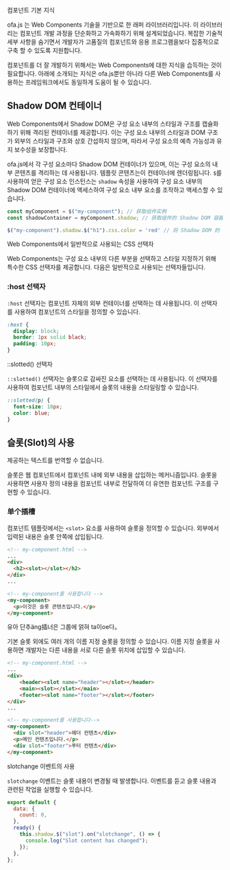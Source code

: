 컴포넌트 기본 지식

ofa.js 는 Web Components 기술을 기반으로 한 래퍼 라이브러리입니다.
이 라이브러리는 컴포넌트 개발 과정을 단순화하고 가속화하기 위해 설계되었습니다. 복잡한 기술적 세부 사항을 숨기면서 개발자가 고품질의 컴포넌트와 응용 프로그램을보다 집중적으로 구축 할 수 있도록 지원합니다.

컴포넌트를 더 잘 개발하기 위해서는 Web Components에 대한 지식을 습득하는 것이 필요합니다. 아래에 소개되는 지식은 ofa.js뿐만 아니라 다른 Web Components를 사용하는 프레임워크에서도 동일하게 도움이 될 수 있습니다.

## Shadow DOM 컨테이너

Web Components에서 Shadow DOM은 구성 요소 내부의 스타일과 구조를 캡슐화하기 위해 격리된 컨테이너를 제공합니다. 이는 구성 요소 내부의 스타일과 DOM 구조가 외부의 스타일과 구조와 상호 간섭하지 않으며, 따라서 구성 요소의 예측 가능성과 유지 보수성을 보장합니다.

ofa.js에서 각 구성 요소마다 Shadow DOM 컨테이너가 있으며, 이는 구성 요소의 내부 콘텐츠를 격리하는 데 사용됩니다. 템플릿 콘텐츠는이 컨테이너에 렌더링됩니다. `$`를 사용하여 얻은 구성 요소 인스턴스는 `shadow` 속성을 사용하여 구성 요소 내부의 Shadow DOM 컨테이너에 액세스하여 구성 요소 내부 요소를 조작하고 액세스할 수 있습니다.

```javascript
const myComponent = $("my-component"); // 获取组件实例
const shadowContainer = myComponent.shadow; // 获取组件的 Shadow DOM 容器

$("my-component").shadow.$("h1").css.color = 'red' // 将 Shadow DOM 的 h1 改为红色
```

Web Components에서 일반적으로 사용되는 CSS 선택자

Web Components는 구성 요소 내부의 다른 부분을 선택하고 스타일 지정하기 위해 특수한 CSS 선택자를 제공합니다. 다음은 일반적으로 사용되는 선택자들입니다.

### :host 선택자

`:host` 선택자는 컴포넌트 자체의 외부 컨테이너를 선택하는 데 사용됩니다. 이 선택자를 사용하여 컴포넌트의 스타일을 정의할 수 있습니다.

```css
:host {
  display: block;
  border: 1px solid black;
  padding: 10px;
}
```

::slotted() 선택자

`::slotted()` 선택자는 슬롯으로 감싸진 요소를 선택하는 데 사용됩니다. 이 선택자를 사용하여 컴포넌트 내부의 스타일에서 슬롯의 내용을 스타일링할 수 있습니다.

```css
::slotted(p) {
  font-size: 18px;
  color: blue;
}
```

## 슬롯(Slot)의 사용

제공하는 텍스트를 번역할 수 없습니다.

슬롯은 웹 컴포넌트에서 컴포넌트 내에 외부 내용을 삽입하는 메커니즘입니다. 슬롯을 사용하면 사용자 정의 내용을 컴포넌트 내부로 전달하여 더 유연한 컴포넌트 구조를 구현할 수 있습니다.

### 单个插槽

컴포넌트 템플릿에서는 `<slot>` 요소를 사용하여 슬롯을 정의할 수 있습니다. 외부에서 입력된 내용은 슬롯 안쪽에 삽입됩니다.

```html
<!-- my-component.html -->
...
<div>
  <h2><slot></slot></h2>
</div>
...
```

```html
<!-- my-component를 사용합니다 -->
<my-component>
  <p>이것은 슬롯 콘텐츠입니다.</p>
</my-component>
```

유아 단추äng插너은 그룹에 얽혀 ta이ое다。

기본 슬롯 외에도 여러 개의 이름 지정 슬롯을 정의할 수 있습니다. 이름 지정 슬롯을 사용하면 개발자는 다른 내용을 서로 다른 슬롯 위치에 삽입할 수 있습니다.

```html
<!-- my-component.html -->
...
<div>
    <header><slot name="header"></slot></header>
    <main><slot></slot></main>
    <footer><slot name="footer"></slot></footer>
</div>
...
```

```html
<!-- my-component를 사용합니다-->
<my-component>
  <div slot="header">헤더 컨텐츠</div>
  <p>메인 컨텐츠입니다.</p>
  <div slot="footer">푸터 컨텐츠</div>
</my-component>
```

slotchange 이벤트의 사용

`slotchange` 이벤트는 슬롯 내용이 변경될 때 발생합니다. 이벤트를 듣고 슬롯 내용과 관련된 작업을 실행할 수 있습니다.

```javascript
export default {
  data: {
    count: 0,
  },
  ready() {
    this.shadow.$("slot").on("slotchange", () => {
      console.log("Slot content has changed");
    });
  },
};
```